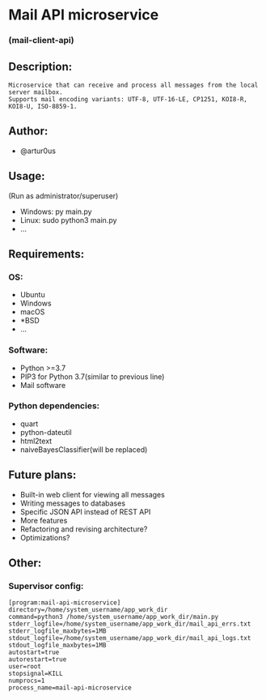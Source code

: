 # Mail API microservice
### (mail-client-api)

## Description:
```
Microservice that can receive and process all messages from the local server mailbox.
Supports mail encoding variants: UTF-8, UTF-16-LE, CP1251, KOI8-R, KOI8-U, ISO-8859-1.
```

## Author:
- @artur0us

## Usage:
(Run as administrator/superuser)
- Windows: py main.py
- Linux: sudo python3 main.py
- ...

## Requirements:
### OS:
- Ubuntu
- Windows
- macOS
- *BSD
- ...
### Software:
- Python >=3.7
- PIP3 for Python 3.7(similar to previous line)
- Mail software

### Python dependencies:
- quart
- python-dateutil
- html2text
- naiveBayesClassifier(will be replaced)

## Future plans:
- Built-in web client for viewing all messages
- Writing messages to databases
- Specific JSON API instead of REST API
- More features
- Refactoring and revising architecture?
- Optimizations?

## Other:
### Supervisor config:
```
[program:mail-api-microservice]
directory=/home/system_username/app_work_dir
command=python3 /home/system_username/app_work_dir/main.py
stderr_logfile=/home/system_username/app_work_dir/mail_api_errs.txt
stderr_logfile_maxbytes=1MB
stdout_logfile=/home/system_username/app_work_dir/mail_api_logs.txt
stdout_logfile_maxbytes=1MB
autostart=true
autorestart=true
user=root
stopsignal=KILL
numprocs=1
process_name=mail-api-microservice
```